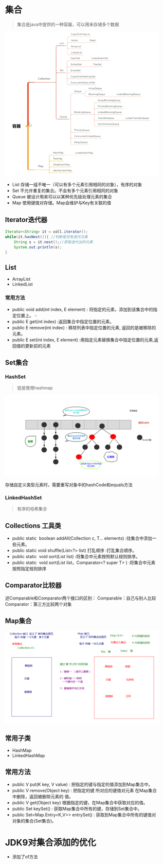 # 集合

> 集合是java中提供的一种容器，可以用来存储多个数据

![批注 2020-07-02 091825](/assets/批注%202020-07-02%20091825.png)

- List 存储一组不唯一（可以有多个元素引用相同的对象），有序的对象
- Set 不允许重复的集合。不会有多个元素引用相同的对象
- Queue 被设计用来可以以某种优先级处理元素的集合
- Map 使用键值对存储。Map会维护与Key有关联的值

## Iterator迭代器

```java
Iterator<String> it = coll.iterator();
while(it.hasNext()){ //判断是否有迭代元素
    String s = it.next();//获取迭代出的元素
    System.out.println(s);
}
```

## List

- ArrayList
- LinkedList

### 常用方法

- public void add(int index, E element) : 将指定的元素，添加到该集合中的指定位置上。 -
- public E get(int index) :返回集合中指定位置的元素。
- public E remove(int index) : 移除列表中指定位置的元素, 返回的是被移除的元素。
- public E set(int index, E element) :用指定元素替换集合中指定位置的元素,返回值的更新前的元素

## Set集合

### HashSet

> 低层使用hashmap

![批注 2019-08-02 095407](/assets/批注%202019-08-02%20095407.png)

存储自定义类型元素时，需要重写对象中的hashCode和equals方法

### LinkedHashSet 

> 有序的哈希集合

## Collections 工具类

- public static <T> boolean addAll(Collection<T> c, T... elements) :往集合中添加一些元素。 
- public static void shuffle(List<?> list) 打乱顺序 :打乱集合顺序。 
- public static <T> void sort(List<T> list) :将集合中元素按照默认规则排序。 
- public static <T> void sort(List<T> list，Comparator<? super T> ) :将集合中元素按照指定规则排序

## Comparator比较器

述Comparable和Comparator两个接口的区别：
Comparable：自己与别人比较
Comparator：第三方比较两个对象

## Map集合

![批注 2019-08-02 100926](/assets/批注%202019-08-02%20100926.png)

## 常用子类

- HashMap
- LinkedHashMap

## 常用方法

- public V put(K key, V value) :  把指定的键与指定的值添加到Map集合中。 
- public V remove(Object key) : 把指定的键 所对应的键值对元素 在Map集合中删除，返回被删除元素的 值。 
- public V get(Object key) 根据指定的键，在Map集合中获取对应的值。 
- public Set<K> keySet() : 获取Map集合中所有的键，存储到Set集合中。 
- public Set<Map.Entry<K,V>> entrySet() : 获取到Map集合中所有的键值对对象的集合(Set集合)。

# JDK9对集合添加的优化 

- 添加了of方法
